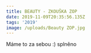 ```yaml
---
title: BEAUTY - ZKOUŠKA ZOP
date: 2019-11-09T20:35:56.135Z
tags: '2019'
image: /uploads/Beauty ZOP.jpg
---
```

Máme to za sebou :) splněno
